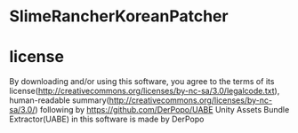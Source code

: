 # SlimeRancherKoreanPatcher


# license
By downloading and/or using this software, you agree to the terms of its license(http://creativecommons.org/licenses/by-nc-sa/3.0/legalcode.txt), human-readable summary(http://creativecommons.org/licenses/by-nc-sa/3.0/) following by https://github.com/DerPopo/UABE
Unity Assets Bundle Extractor(UABE) in this software is made by DerPopo
